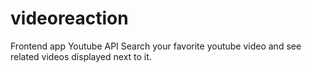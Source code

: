 # videoreaction
Frontend app
Youtube API
Search your favorite youtube video and see related videos displayed next to it.
